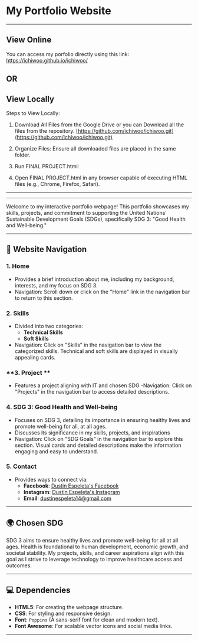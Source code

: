 # My Portfolio Website
---
## View Online
You can access my porfolio directly using this link: [https://ichiwoo.github.io/ichiwoo/
](https://ichiwoo.github.io/ichiwoo/
)

## OR
## View Locally
Steps to View Locally:
1. Download All Files from the Google Drive or you can Download all the files from the repository.
   [https://github.com/ichiwoo/ichiwoo.git](https://github.com/ichiwoo/ichiwoo.git)

2. Organize Files:
Ensure all downloaded files are placed in the same folder.

3. Run FINAL PROJECT.html:

4. Open FINAL PROJECT.html in any browser capable of executing HTML files (e.g., Chrome, Firefox, Safari).

---
---
Welcome to my interactive portfolio webpage! This portfolio showcases my skills, projects, and commitment to supporting the United Nations' Sustainable Development Goals (SDGs), specifically SDG 3: "Good Health and Well-being."

---

## 🔗 **Website Navigation**

### **1. Home**
- Provides a brief introduction about me, including my background, interests, and my focus on SDG 3.
- Navigation: Scroll down or click on the "Home" link in the navigation bar to return to this section.
  
### **2. Skills**
- Divided into two categories:
  - **Technical Skills**
  - **Soft Skills**
- Navigation: Click on "Skills" in the navigation bar to view the categorized skills. Technical and soft skills are displayed in visually appealing cards.

### **3. Project **
- Features a project aligning with IT and chosen SDG
-Navigation: Click on "Projects" in the navigation bar to access detailed descriptions.

### **4. SDG 3: Good Health and Well-being**
- Focuses on SDG 3, detailing its importance in ensuring healthy lives and promote well-being for all, at all ages.
- Discusses its significance in my skills, projects, and inspirations
- Navigation: Click on "SDG Goals" in the navigation bar to explore this section. Visual cards and detailed descriptions make the information engaging and easy to understand.

### **5. Contact**
- Provides ways to connect via:
  - **Facebook**: [Dustin Espeleta's Facebook](https://www.facebook.com/dustin.espeleta.2024/)
  - **Instagram**: [Dustin Espeleta's Instagram](https://www.instagram.com/dazzzten/)
  - **Email**: [dustinespeleta14@gmail.com](mailto:dustinespeleta14@gmail.com)

---

## 🌍 **Chosen SDG**

SDG 3 aims to ensure healthy lives and promote well-being for all at all ages. Health is foundational to human development, economic growth, and societal stability. My projects, skills, and career aspirations align with this goal as I strive to leverage technology to improve healthcare access and outcomes.

---

## 💻 **Dependencies**

- **HTML5**: For creating the webpage structure.
- **CSS**: For styling and responsive design.
- **Font**: `Poppins` (A sans-serif font for clean and modern text).
- **Font Awesome**: For scalable vector icons and social media links.

------
